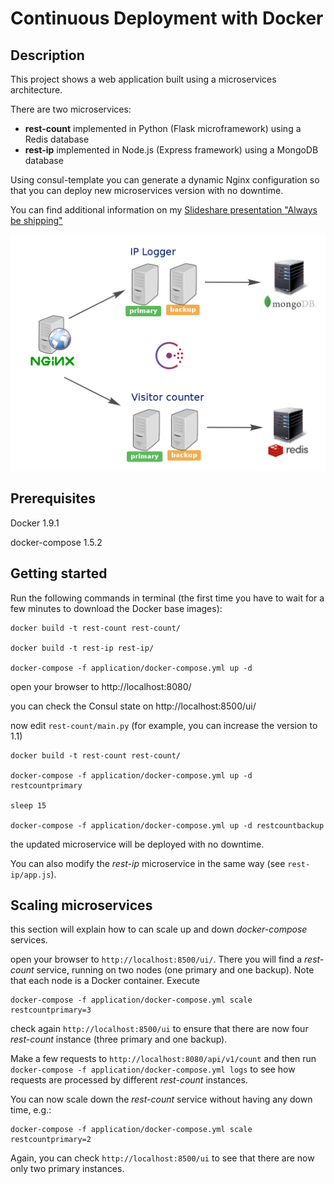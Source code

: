 # Continuous Deployment with Docker

## Description

This project shows a web application built using a microservices architecture.

There are two microservices:
- **rest-count** implemented in Python (Flask microframework) using a Redis database
- **rest-ip** implemented in Node.js (Express framework) using a MongoDB database

Using consul-template you can generate a dynamic Nginx configuration so that you can deploy new microservices version with no downtime.

You can find additional information on my [Slideshare presentation "Always be shipping"](http://www.slideshare.net/francescou/always-be-shipping)

![Diagram](docs/diagram.png)

## Prerequisites

Docker 1.9.1

docker-compose 1.5.2

## Getting started

Run the following commands in terminal (the first time you have to wait for a few minutes to download the Docker base images):

```
docker build -t rest-count rest-count/

docker build -t rest-ip rest-ip/

docker-compose -f application/docker-compose.yml up -d
```

open your browser to http://localhost:8080/

you can check the Consul state on http://localhost:8500/ui/

now edit `rest-count/main.py` (for example, you can increase the version to 1.1)

```
docker build -t rest-count rest-count/

docker-compose -f application/docker-compose.yml up -d restcountprimary

sleep 15

docker-compose -f application/docker-compose.yml up -d restcountbackup
```

the updated microservice will be deployed with no downtime.

You can also modify the _rest-ip_ microservice in the same way (see `rest-ip/app.js`).

## Scaling microservices

this section will explain how to can scale up and down _docker-compose_ services.

open your browser to `http://localhost:8500/ui/`. There you will find a _rest-count_ service, running on two nodes (one primary and one backup). Note that each node is a Docker container. Execute

    docker-compose -f application/docker-compose.yml scale restcountprimary=3

check again `http://localhost:8500/ui` to ensure that there are now four _rest-count_ instance (three primary and one backup).

Make a few requests to `http://localhost:8080/api/v1/count` and then run `docker-compose -f application/docker-compose.yml logs` to see how requests are processed by different _rest-count_ instances.

You can now scale down the _rest-count_ service without having any down time, e.g.:

    docker-compose -f application/docker-compose.yml scale restcountprimary=2

Again, you can check `http://localhost:8500/ui` to see that there are now only two primary instances.
